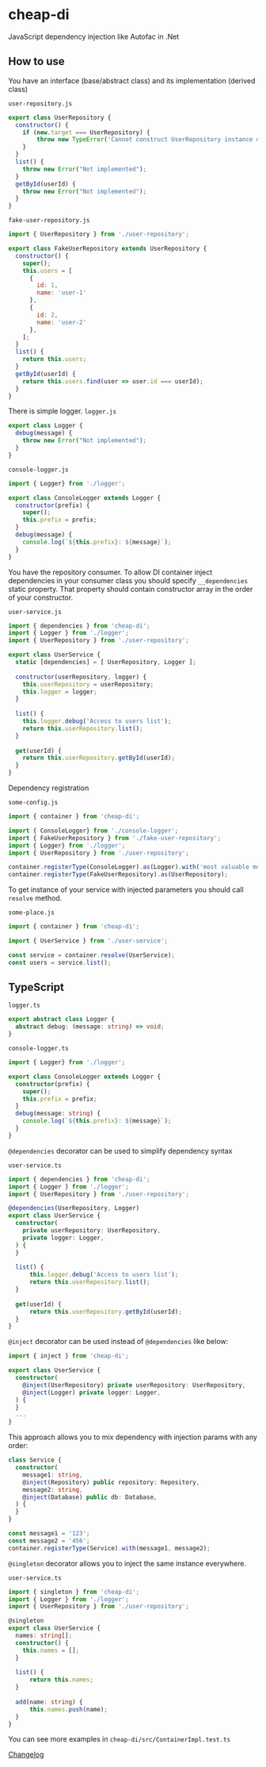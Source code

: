 # cheap-di
JavaScript dependency injection like Autofac in .Net

## How to use

You have an interface (base/abstract class) and its implementation (derived class)

`user-repository.js`
```js
export class UserRepository {
  constructor() {
    if (new.target === UserRepository) {
        throw new TypeError('Cannot construct UserRepository instance directly');
    }
  }
  list() {
    throw new Error("Not implemented");
  }
  getById(userId) {
    throw new Error("Not implemented");
  }
}
```

`fake-user-repository.js`
```js
import { UserRepository } from './user-repository';

export class FakeUserRepository extends UserRepository {
  constructor() {
    super();
    this.users = [
      {
        id: 1,
        name: 'user-1'
      },
      {
        id: 2,
        name: 'user-2'
      },
    ];
  }
  list() {
    return this.users;
  }
  getById(userId) {
    return this.users.find(user => user.id === userId);
  }
}
```

There is simple logger.
`logger.js`
```js
export class Logger {
  debug(message) {
    throw new Error("Not implemented");
  }
}
```

`console-logger.js`
```js
import { Logger} from './logger';

export class ConsoleLogger extends Logger {
  constructor(prefix) {
    super();
    this.prefix = prefix;
  }
  debug(message) {
    console.log(`${this.prefix}: ${message}`);
  }
}
```

You have the repository consumer.
To allow DI container inject dependencies in your consumer class you should specify `__dependencies` static property.
That property should contain constructor array in the order of your constructor.

`user-service.js`
```js
import { dependencies } from 'cheap-di';
import { Logger } from './logger';
import { UserRepository } from './user-repository';

export class UserService {
  static [dependencies] = [ UserRepository, Logger ];
  
  constructor(userRepository, logger) {
    this.userRepository = userRepository;
    this.logger = logger;
  }
  
  list() {
    this.logger.debug('Access to users list');
    return this.userRepository.list();
  }
  
  get(userId) {
    return this.userRepository.getById(userId);
  }
}
```

Dependency registration

`some-config.js`
```js
import { container } from 'cheap-di';

import { ConsoleLogger} from './console-logger';
import { FakeUserRepository } from './fake-user-repository';
import { Logger} from './logger';
import { UserRepository } from './user-repository';

container.registerType(ConsoleLogger).as(Logger).with('most valuable message prefix');
container.registerType(FakeUserRepository).as(UserRepository);
```

To get instance of your service with injected parameters you should call `resolve` method.

`some-place.js`
```js
import { container } from 'cheap-di';

import { UserService } from './user-service';

const service = container.resolve(UserService);
const users = service.list();
```

## TypeScript

`logger.ts`
```ts
export abstract class Logger {
  abstract debug: (message: string) => void;
}
```

`console-logger.ts`
```ts
import { Logger} from './logger';

export class ConsoleLogger extends Logger {
  constructor(prefix) {
    super();
    this.prefix = prefix;
  }
  debug(message: string) {
    console.log(`${this.prefix}: ${message}`);
  }
}
```

`@dependencies` decorator can be used to simplify dependency syntax

`user-service.ts`
```ts
import { dependencies } from 'cheap-di';
import { Logger } from './logger';
import { UserRepository } from './user-repository';

@dependencies(UserRepository, Logger)
export class UserService {
  constructor(
    private userRepository: UserRepository,
    private logger: Logger,
  ) {
  }
  
  list() {
      this.logger.debug('Access to users list');
      return this.userRepository.list();
  }
  
  get(userId) {
      return this.userRepository.getById(userId);
  }
}
```

`@inject` decorator can be used instead of `@dependencies` like below:
```ts
import { inject } from 'cheap-di';

export class UserService {
  constructor(
    @inject(UserRepository) private userRepository: UserRepository,
    @inject(Logger) private logger: Logger,
  ) {
  }
  ...
}
```

This approach allows you to mix dependency with injection params with any order:
```ts
class Service {
  constructor(
    message1: string,
    @inject(Repository) public repository: Repository,
    message2: string,
    @inject(Database) public db: Database,
  ) {
  }
}

const message1 = '123';
const message2 = '456';
container.registerType(Service).with(message1, message2);
```

`@singleton` decorator allows you to inject the same instance everywhere.

`user-service.ts`
```ts
import { singleton } from 'cheap-di';
import { Logger } from './logger';
import { UserRepository } from './user-repository';

@singleton
export class UserService {
  names: string[];
  constructor() {
    this.names = [];
  }
  
  list() {
      return this.names;
  }
  
  add(name: string) {
      this.names.push(name);
  }
}
```

You can see more examples in `cheap-di/src/ContainerImpl.test.ts`


[Changelog](./CHANGELOG.md)
